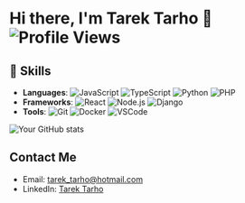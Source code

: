 # Hi there, I'm Tarek Tarho 👋 ![Profile Views](https://komarev.com/ghpvc/?username=tarektarho&style=flat-square)

<!--
## GitHub Stats
![Your GitHub stats](https://github-readme-stats.vercel.app/api?username=tarektarho&show_icons=true&theme=radical) 
-->
## 🚀 Skills
- **Languages**: ![JavaScript](https://img.shields.io/badge/-JavaScript-black?style=flat-square&logo=javascript) ![TypeScript](https://img.shields.io/badge/-TypeScript-007ACC?style=flat-square&logo=typescript) ![Python](https://img.shields.io/badge/-Python-black?style=flat-square&logo=python) ![PHP](https://img.shields.io/badge/-PHP-777BB4?style=flat-square&logo=php)
- **Frameworks**: ![React](https://img.shields.io/badge/-React-black?style=flat-square&logo=react) ![Node.js](https://img.shields.io/badge/-Node.js-black?style=flat-square&logo=node.js) ![Django](https://img.shields.io/badge/-Django-black?style=flat-square&logo=django)
- **Tools**: ![Git](https://img.shields.io/badge/-Git-black?style=flat-square&logo=git) ![Docker](https://img.shields.io/badge/-Docker-black?style=flat-square&logo=docker) ![VSCode](https://img.shields.io/badge/-VSCode-black?style=flat-square&logo=visual-studio-code)


![Your GitHub stats](https://github-readme-stats.vercel.app/api?username=tarektarho&show_icons=true&theme=radical)


## Contact Me
- Email: tarek_tarho@hotmail.com
- LinkedIn: [Tarek Tarho](https://www.linkedin.com/in/tarek-tarho)


<!--
**tarektarho/tarektarho** is a ✨ _special_ ✨ repository because its `README.md` (this file) appears on your GitHub profile.

Here are some ideas to get you started:

- 🔭 I’m currently working on ...
- 🌱 I’m currently learning ...
- 👯 I’m looking to collaborate on ...
- 🤔 I’m looking for help with ...
- 💬 Ask me about ...
- 📫 How to reach me: ...
- 😄 Pronouns: ...
- ⚡ Fun fact: ...
-->
